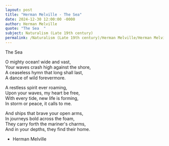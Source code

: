 ```yaml
---
layout: post
title: "Herman Melville - The Sea"
date: 2024-12-30 12:00:00 -0000
author: Herman Melville
quote: "The Sea  "
subject: Naturalism (Late 19th century)
permalink: /Naturalism (Late 19th century)/Herman Melville/Herman Melville - The Sea
---
```


The Sea  
   
O mighty ocean! wide and vast,  
Your waves crash high against the shore,  
A ceaseless hymn that long shall last,  
A dance of wild forevermore.  
  
A restless spirit ever roaming,  
Upon your waves, my heart be free,  
With every tide, new life is forming,  
In storm or peace, it calls to me.  
  
And ships that brave your open arms,  
In journeys bold across the foam,  
They carry forth the mariner's charms,  
And in your depths, they find their home.

- Herman Melville
